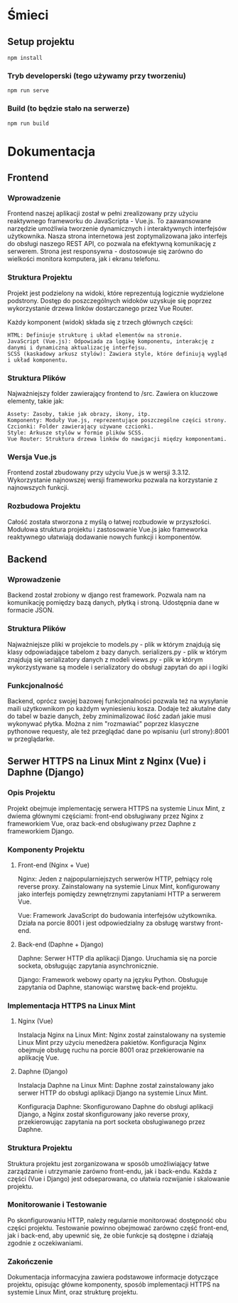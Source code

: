 # Śmieci

## Setup projektu
```
npm install
```

### Tryb developerski (tego używamy przy tworzeniu)
```
npm run serve
```

### Build (to będzie stało na serwerze)
```
npm run build
```

# Dokumentacja

## Frontend

### Wprowadzenie

Frontend naszej aplikacji został w pełni zrealizowany przy użyciu reaktywnego frameworku do JavaScripta - Vue.js. To zaawansowane narzędzie umożliwia tworzenie dynamicznych i interaktywnych interfejsów użytkownika. Nasza strona internetowa jest zoptymalizowana jako interfejs do obsługi naszego REST API, co pozwala na efektywną komunikację z serwerem. Strona jest responsywna - dostosowuje się zarówno do wielkości monitora komputera, jak i ekranu telefonu.

### Struktura Projektu

Projekt jest podzielony na widoki, które reprezentują logicznie wydzielone podstrony. Dostęp do poszczególnych widoków uzyskuje się poprzez wykorzystanie drzewa linków dostarczanego przez Vue Router.

Każdy komponent (widok) składa się z trzech głównych części:

    HTML: Definiuje strukturę i układ elementów na stronie.
    JavaScript (Vue.js): Odpowiada za logikę komponentu, interakcję z danymi i dynamiczną aktualizację interfejsu.
    SCSS (kaskadowy arkusz stylów): Zawiera style, które definiują wygląd i układ komponentu.

### Struktura Plików

Najważniejszy folder zawierający frontend to /src. Zawiera on kluczowe elementy, takie jak:

    Assety: Zasoby, takie jak obrazy, ikony, itp.
    Komponenty: Moduły Vue.js, reprezentujące poszczególne części strony.
    Czcionki: Folder zawierający używane czcionki.
    Style: Arkusze stylów w formie plików SCSS.
    Vue Router: Struktura drzewa linków do nawigacji między komponentami.

### Wersja Vue.js

Frontend został zbudowany przy użyciu Vue.js w wersji 3.3.12. Wykorzystanie najnowszej wersji frameworku pozwala na korzystanie z najnowszych funkcji.

### Rozbudowa Projektu

Całość została stworzona z myślą o łatwej rozbudowie w przyszłości. Modułowa struktura projektu i zastosowanie Vue.js jako frameworka reaktywnego ułatwiają dodawanie nowych funkcji i komponentów.

## Backend

### Wprowadzenie
Backend został zrobiony w django rest framework. Pozwala nam na komunikację pomiędzy bazą danych, płytką i stroną. Udostępnia dane w formacie JSON.

### Struktura Plików
Najważniejsze pliki w projekcie to
models.py - plik w którym znajdują się klasy odpowiadające tabelom z bazy danych.
serializers.py - plik w którym znajdują się serializatory danych z modeli
views.py - plik w którym wykorzystywane są modele i serializatory do obsługi zapytań do api i logiki

### Funkcjonalność
Backend, oprócz swojej bazowej funkcjonalności pozwala też na wysyłanie maili użytkownikom po każdym wyniesieniu kosza. Dodaje też akutalne daty do tabel w bazie danych, żeby zminimalizować ilość zadań jakie musi wykonywać płytka. Można z nim "rozmawiać" poprzez klasyczne pythonowe requesty, ale też przeglądać dane po wpisaniu {url strony}:8001 w przeglądarke.

## Serwer HTTPS na Linux Mint z Nginx (Vue) i Daphne (Django)
### Opis Projektu

Projekt obejmuje implementację serwera HTTPS na systemie Linux Mint, z dwiema głównymi częściami: front-end obsługiwany przez Nginx z frameworkiem Vue, oraz back-end obsługiwany przez Daphne z frameworkiem Django.
### Komponenty Projektu
1. Front-end (Nginx + Vue)

    Nginx: Jeden z najpopularniejszych serwerów HTTP, pełniący rolę reverse proxy. Zainstalowany na systemie Linux Mint, konfigurowany jako interfejs pomiędzy zewnętrznymi zapytaniami HTTP a serwerem Vue.

    Vue: Framework JavaScript do budowania interfejsów użytkownika. Działa na porcie 8001 i jest odpowiedzialny za obsługę warstwy front-end.

2. Back-end (Daphne + Django)

    Daphne: Serwer HTTP dla aplikacji Django. Uruchamia się na porcie socketa, obsługując zapytania asynchronicznie.

    Django: Framework webowy oparty na języku Python. Obsługuje zapytania od Daphne, stanowiąc warstwę back-end projektu.

### Implementacja HTTPS na Linux Mint
1. Nginx (Vue)

    Instalacja Nginx na Linux Mint: Nginx został zainstalowany na systemie Linux Mint przy użyciu menedżera pakietów. Konfiguracja Nginx obejmuje obsługę ruchu na porcie 8001 oraz przekierowanie na aplikację Vue.

2. Daphne (Django)

    Instalacja Daphne na Linux Mint: Daphne został zainstalowany jako serwer HTTP do obsługi aplikacji Django na systemie Linux Mint.

    Konfiguracja Daphne: Skonfigurowano Daphne do obsługi aplikacji Django, a Nginx został skonfigurowany jako reverse proxy, przekierowując zapytania na port socketa obsługiwanego przez Daphne.

### Struktura Projektu

Struktura projektu jest zorganizowana w sposób umożliwiający łatwe zarządzanie i utrzymanie zarówno front-endu, jak i back-endu. Każda z części (Vue i Django) jest odseparowana, co ułatwia rozwijanie i skalowanie projektu.
### Monitorowanie i Testowanie

Po skonfigurowaniu HTTP, należy regularnie monitorować dostępność obu części projektu. Testowanie powinno obejmować zarówno część front-end, jak i back-end, aby upewnić się, że obie funkcje są dostępne i działają zgodnie z oczekiwaniami.
### Zakończenie

Dokumentacja informacyjna zawiera podstawowe informacje dotyczące projektu, opisując główne komponenty, sposób implementacji HTTPS na systemie Linux Mint, oraz strukturę projektu.